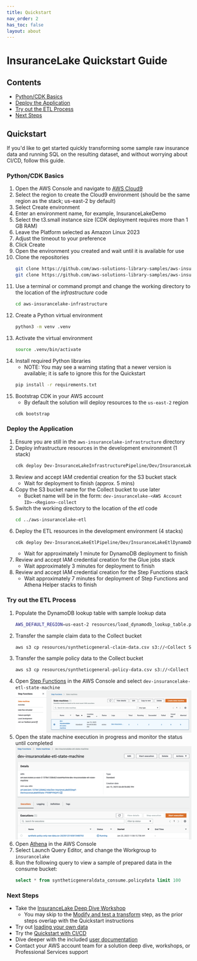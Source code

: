 ```yaml
---
title: Quickstart
nav_order: 2
has_toc: false
layout: about
---
```

# InsuranceLake Quickstart Guide

## Contents

* [Python/CDK Basics](#pythoncdk-basics)
* [Deploy the Application](#deploy-the-application)
* [Try out the ETL Process](#try-out-the-etl-process)
* [Next Steps](#next-steps)

## Quickstart

If you'd like to get started quickly transforming some sample raw insurance data and running SQL on the resulting dataset, and without worrying about CI/CD, follow this guide.

### Python/CDK Basics

1. Open the AWS Console and navigate to [AWS Cloud9](https://console.aws.amazon.com/cloud9control/home)
1. Select the region to create the Cloud9 environment (should be the same region as the stack; us-east-2 by default)
1. Select Create environment
1. Enter an environment name, for example, InsuranceLakeDemo
1. Select the t3.small instance size (CDK deployment requires more than 1 GB RAM)
1. Leave the Platform selected as Amazon Linux 2023
1. Adjust the timeout to your preference
1. Click Create
1. Open the environment you created and wait until it is available for use
1. Clone the repositories
    ```bash
    git clone https://github.com/aws-solutions-library-samples/aws-insurancelake-infrastructure.git
    git clone https://github.com/aws-solutions-library-samples/aws-insurancelake-etl.git
    ```
1. Use a terminal or command prompt and change the working directory to the location of the _infrastructure_ code
    ```bash
    cd aws-insurancelake-infrastructure
    ```
1. Create a Python virtual environment
    ```bash
    python3 -m venv .venv
    ```
1. Activate the virtual environment
    ```bash
    source .venv/bin/activate
    ```
1. Install required Python libraries
    - NOTE: You may see a warning stating that a newer version is available; it is safe to ignore this for the Quickstart
    ```bash
    pip install -r requirements.txt
    ```
1. Bootstrap CDK in your AWS account
    - By default the solution will deploy resources to the `us-east-2` region
    ```bash
    cdk bootstrap
    ```

### Deploy the Application

1. Ensure you are still in the `aws-insurancelake-infrastructure` directory
1. Deploy infrastructure resources in the development environment (1 stack)
    ```bash
    cdk deploy Dev-InsuranceLakeInfrastructurePipeline/Dev/InsuranceLakeInfrastructureS3BucketZones
    ```
1. Review and accept IAM credential creation for the S3 bucket stack
    - Wait for deployment to finish (approx. 5 mins)
1. Copy the S3 bucket name for the Collect bucket to use later
    - Bucket name will be in the form: `dev-insurancelake-<AWS Account ID>-<Region>-collect`
1. Switch the working directory to the location of the _etl_ code
    ```bash
    cd ../aws-insurancelake-etl
    ```
1. Deploy the ETL resources in the development environment (4 stacks)
    ```bash
    cdk deploy Dev-InsuranceLakeEtlPipeline/Dev/InsuranceLakeEtlDynamoDb Dev-InsuranceLakeEtlPipeline/Dev/InsuranceLakeEtlGlue Dev-InsuranceLakeEtlPipeline/Dev/InsuranceLakeEtlStepFunctions Dev-InsuranceLakeEtlPipeline/Dev/InsuranceLakeEtlAthenaHelper
    ```
    - Wait for approximately 1 minute for DynamoDB deployment to finish
1. Review and accept IAM credential creation for the Glue jobs stack
    - Wait approximately 3 minutes for deployment to finish
1. Review and accept IAM credential creation for the Step Functions stack
    - Wait approximately 7 minutes for deployment of Step Functions and Athena Helper stacks to finish

### Try out the ETL Process

1. Populate the DynamoDB lookup table with sample lookup data
    ```bash
    AWS_DEFAULT_REGION=us-east-2 resources/load_dynamodb_lookup_table.py SyntheticGeneralData dev-insurancelake-etl-value-lookup resources/syntheticgeneral_lookup_data.json
    ```
1. Transfer the sample claim data to the Collect bucket
    ```bash
    aws s3 cp resources/syntheticgeneral-claim-data.csv s3://<Collect S3 Bucket>/SyntheticGeneralData/ClaimData/
    ```
1. Transfer the sample policy data to the Collect bucket
    ```bash
    aws s3 cp resources/syntheticgeneral-policy-data.csv s3://<Collect S3 Bucket>/SyntheticGeneralData/PolicyData/
    ```
1. Open [Step Functions](https://console.aws.amazon.com/states/home) in the AWS Console and select `dev-insurancelake-etl-state-machine`
    ![AWS Step Functions Selecting State Machine](step_functions_select_state_machine.png)
1. Open the state machine execution in progress and monitor the status until completed
    ![AWS Step Functions Selecting Running Execution](step_functions_select_running_execution.png)
1. Open [Athena](https://console.aws.amazon.com/athena/home) in the AWS Console
1. Select Launch Query Editor, and change the Workgroup to `insurancelake`
1. Run the following query to view a sample of prepared data in the consume bucket:
    ```sql
    select * from syntheticgeneraldata_consume.policydata limit 100
    ```

### Next Steps

* Take the [InsuranceLake Deep Dive Workshop](https://catalog.us-east-1.prod.workshops.aws/workshops/0a85653e-07e9-41a8-960a-2d1bb592331b)
    * You may skip to the [Modify and test a transform](https://catalog.us-east-1.prod.workshops.aws/workshops/0a85653e-07e9-41a8-960a-2d1bb592331b/en-US/modify-a-transform) step, as the prior steps overlap with the Quickstart instructions
* Try out [loading your own data](loading_data.md#landing-source-data)
* Try the [Quickstart with CI/CD](#quickstart-with-cicd)
* Dive deeper with the included [user documentation](#contents)
* Contact your AWS account team for a solution deep dive, workshops, or Professional Services support